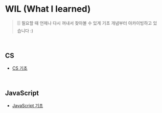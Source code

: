 # WIL (What I learned)
> 🗄️ 필요할 때 언제나 다시 꺼내서 찾아볼 수 있게 기초 개념부터 아카이빙하고 있습니다 :)

<br>

## CS
- [CS 기초](https://github.com/jacenam/WIL-archive/tree/main/CS)

<br>

## JavaScript
- [JavaScript 기초](https://github.com/jacenam/WIL/tree/main/JavaScript)
